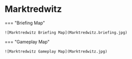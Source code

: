 # Marktredwitz

=== "Briefing Map"

    ![Marktredwitz Briefing Map](Marktredwitz.briefing.jpg)

=== "Gameplay Map"

    ![Marktredwitz Gameplay Map](Marktredwitz.jpg)
